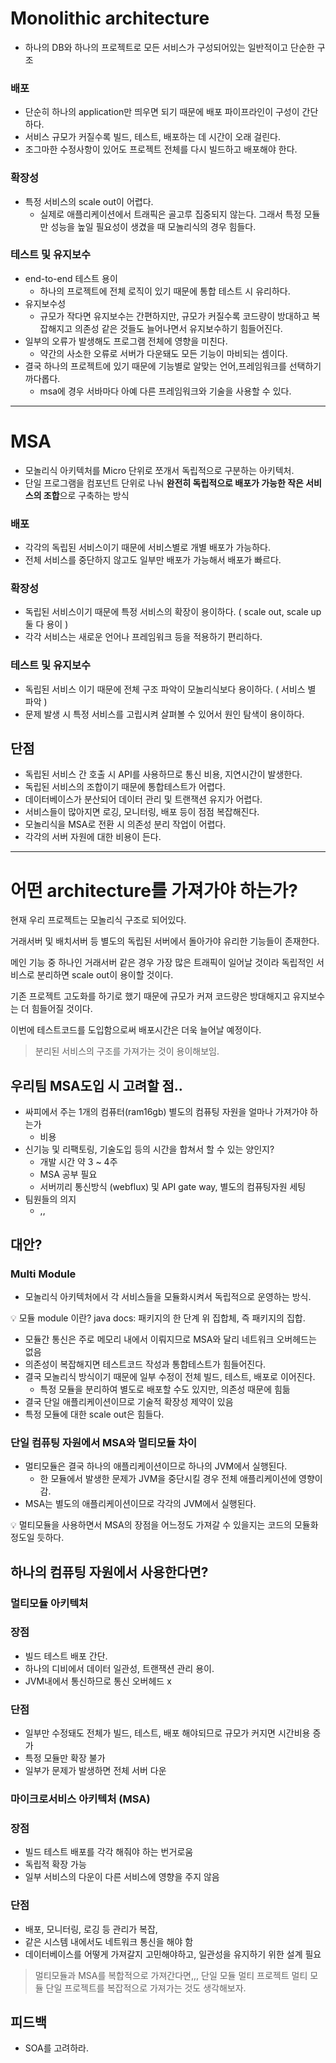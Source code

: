 
# Monolithic architecture

- 하나의 DB와 하나의 프로젝트로 모든 서비스가 구성되어있는 일반적이고 단순한 구조

### 배포

- 단순히 하나의 application만 띄우면 되기 때문에 배포 파이프라인이 구성이 간단하다.
- 서비스 규모가 커질수록 빌드, 테스트, 배포하는 데 시간이 오래 걸린다.
- 조그마한 수정사항이 있어도 프로젝트 전체를 다시 빌드하고 배포해야 한다.

### 확장성

- 특정 서비스의 scale out이 어렵다.
    - 실제로 애플리케이션에서 트래픽은 골고루 집중되지 않는다. 그래서 특정 모듈만 성능을 높일 필요성이 생겼을 때 모놀리식의 경우 힘들다.

### 테스트 및 유지보수

- end-to-end 테스트 용이
    - 하나의 프로젝트에 전체 로직이 있기 때문에 통합 테스트 시 유리하다.
- 유지보수성
    - 규모가 작다면 유지보수는 간편하지만, 규모가 커질수록 코드량이 방대하고 복잡해지고 의존성 같은 것들도 늘어나면서 유지보수하기 힘들어진다.
- 일부의 오류가 발생해도 프로그램 전체에 영향을 미친다.
    - 약간의 사소한 오류로 서버가 다운돼도 모든 기능이 마비되는 셈이다.
- 결국 하나의 프로젝트에 있기 때문에 기능별로 알맞는 언어,프레임워크를 선택하기 까다롭다.
    - msa에 경우 서바마다 아예 다른 프레임워크와 기술을 사용할 수 있다.

---

# MSA

- 모놀리식 아키텍처를 Micro 단위로 쪼개서 독립적으로 구분하는 아키텍처.
- 단일 프로그램을 컴포넌트 단위로 나눠 **완전히 독립적으로 배포가 가능한 작은 서비스의 조합**으로 구축하는 방식

### 배포

- 각각의 독립된 서비스이기 때문에 서비스별로 개별 배포가 가능하다.
- 전체 서비스를 중단하지 않고도 일부만 배포가 가능해서 배포가 빠르다.

### 확장성

- 독립된 서비스이기 때문에 특정 서비스의 확장이 용이하다. ( scale out, scale up 둘 다 용이 )
- 각각 서비스는 새로운 언어나 프레임워크 등을 적용하기 편리하다.

### 테스트 및 유지보수

- 독립된 서비스 이기 때문에 전체 구조 파악이 모놀리식보다 용이하다. ( 서비스 별 파악 )
- 문제 발생 시 특정 서비스를 고립시켜 살펴볼 수 있어서 원인 탐색이 용이하다.

## 단점

- 독립된 서비스 간 호출 시 API를 사용하므로 통신 비용, 지연시간이 발생한다.
- 독립된 서비스의 조합이기 때문에 통합테스트가 어렵다.
- 데이터베이스가 분산되어 데이터 관리 및 트랜잭션 유지가 어렵다.
- 서비스들이 많아지면 로깅, 모니터링, 배포 등이 점점 복잡해진다.
- 모놀리식을 MSA로 전환 시 의존성 분리 작업이 어렵다.
- 각각의 서버 자원에 대한 비용이 든다.

---

# 어떤 architecture를 가져가야 하는가?

현재 우리 프로젝트는 모놀리식 구조로 되어있다.

거래서버 및 배치서버 등 별도의 독립된 서버에서 돌아가야 유리한 기능들이 존재한다.

메인 기능 중 하나인 거래서버 같은 경우 가장 많은 트래픽이 일어날 것이라 독립적인 서비스로 분리하면 scale out이 용이할 것이다.

기존 프로젝트 고도화를 하기로 했기 때문에 규모가 커져 코드량은 방대해지고 유지보수는 더 힘들어질 것이다.

이번에 테스트코드를 도입함으로써 배포시간은 더욱 늘어날 예정이다.

> 분리된 서비스의 구조를 가져가는 것이 용이해보임.
> 

## 우리팀 MSA도입 시 고려할 점..

- 싸피에서 주는 1개의 컴퓨터(ram16gb) 별도의 컴퓨팅 자원을 얼마나 가져가야 하는가
    - 비용
- 신기능 및 리팩토링, 기술도입 등의 시간을 합쳐서 할 수 있는 양인지?
    - 개발 시간 약 3 ~ 4주
    - MSA 공부 필요
    - 서버끼리 통신방식 (webflux) 및 API gate way, 별도의 컴퓨팅자원 세팅
- 팀원들의 의지
    - ,,

## 대안?

### Multi Module

- 모놀리식 아키텍처에서 각 서비스들을 모듈화시켜서 독립적으로 운영하는 방식.

<aside>
💡 모듈 module 이란?
java docs: 패키지의 한 단계 위 집합체, 즉 패키지의 집합.

</aside>

- 모듈간 통신은 주로 메모리 내에서 이뤄지므로 MSA와 달리 네트워크 오버헤드는 없음
- 의존성이 복잡해지면 테스트코드 작성과 통합테스트가 힘들어진다.
- 결국 모놀리식 방식이기 때문에 일부 수정이 전체 빌드, 테스트, 배포로 이어진다.
    - 특정 모듈을 분리하여 별도로 배포할 수도 있지만, 의존성 때문에 힘듦
- 결국 단일 애플리케이션이므로 기술적 확장성 제약이 있음
- 특정 모듈에 대한 scale out은 힘들다.

### 단일 컴퓨팅 자원에서 MSA와 멀티모듈 차이

- 멀티모듈은 결국 하나의 애플리케이션이므로 하나의 JVM에서 실행된다.
    - 한 모듈에서 발생한 문제가 JVM을 중단시킬 경우 전체 애플리케이션에 영향이 감.
- MSA는 별도의 애플리케이션이므로 각각의 JVM에서 실행된다.

<aside>
💡 멀티모듈을 사용하면서 MSA의 장점을 어느정도 가져갈 수 있을지는 코드의 모듈화정도일 듯하다.

</aside>

## 하나의 컴퓨팅 자원에서 사용한다면?

### **멀티모듈 아키텍처**

### 장점

- 빌드 테스트 배포 간단.
- 하나의 디비에서 데이터 일관성, 트랜잭션 관리 용이.
- JVM내에서 통신하므로 통신 오버헤드 x

### 단점

- 일부만 수정돼도 전체가 빌드, 테스트, 배포 해야되므로 규모가 커지면 시간비용 증가
- 특정 모듈만 확장 불가
- 일부가 문제가 발생하면 전체 서버 다운

### **마이크로서비스 아키텍처 (MSA)**

### 장점

- 빌드 테스트 배포를 각각 해줘야 하는 번거로움
- 독립적 확장 가능
- 일부 서비스의 다운이 다른 서비스에 영향을 주지 않음

### 단점

- 배포, 모니터링, 로깅 등 관리가 복잡,
- 같은 시스템 내에서도 네트워크 통신을 해야 함
- 데이터베이스를 어떻게 가져갈지 고민해야하고, 일관성을 유지하기 위한 설계 필요

> 멀티모듈과 MSA를 복합적으로 가져간다면,,,
단일 모듈 멀티 프로젝트
멀티 모듈 단일 프로젝트를 복잡적으로 가져가는 것도 생각해보자.
>


## 피드백
- SOA를 고려하라.
